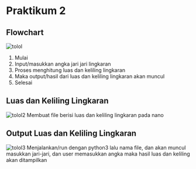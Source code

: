 # Praktikum 2
## Flowchart
![tolol](https://user-images.githubusercontent.com/115929351/198880597-5e7ecea4-22c0-444b-bb88-7f549c84f79d.png)
1. Mulai
2. Input/masukkan angka jari jari lingkaran
3. Proses menghitung luas dan keliling lingkaran
4. Maka output/hasil dari luas dan keliling lingkaran akan muncul
5. Selesai
## Luas dan Keliling Lingkaran
![tolol2](https://user-images.githubusercontent.com/115929351/198880780-efba66b0-e50b-4fee-add6-89ef363d5938.png)
Membuat file berisi luas dan keliling lingkaran pada nano

## Output Luas dan Keliling Lingkaran
![tolol3](https://user-images.githubusercontent.com/115929351/198880786-bafe964d-e91b-4230-a32c-8ebbef57bceb.png)
Menjalankan/run dengan python3 lalu nama file, dan akan muncul masukkan jari-jari, dan user memasukkan angka maka hasil luas dan keliling akan ditampilkan
